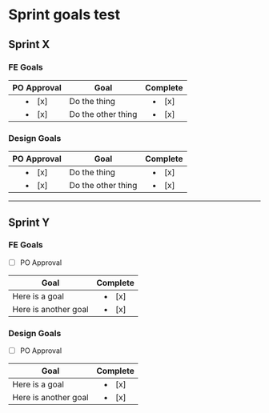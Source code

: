# Sprint goals test

## Sprint X
### FE Goals
| PO Approval | Goal | Complete |
|:---:|---|:---:|
| <li> [x] </li> | Do the thing | <li> [x] </li> |
| <li> [x] </li> | Do the other thing | <li> [x] </li> |

### Design Goals
| PO Approval | Goal | Complete |
|:---:|---|:---:|
| <li> [x] </li> | Do the thing | <li> [x] </li> |
| <li> [x] </li> | Do the other thing | <li> [x] </li> |

---
## Sprint Y
### FE Goals
- [ ] PO Approval

| Goal | Complete |
| --- | :---: |
| Here is a goal | <li> [x] </li> |
| Here is another goal | <li> [x] </li> |

### Design Goals
- [ ] PO Approval

| Goal | Complete |
| --- | :---: |
| Here is a goal | <li> [x] </li> |
| Here is another goal | <li> [x] </li> |
